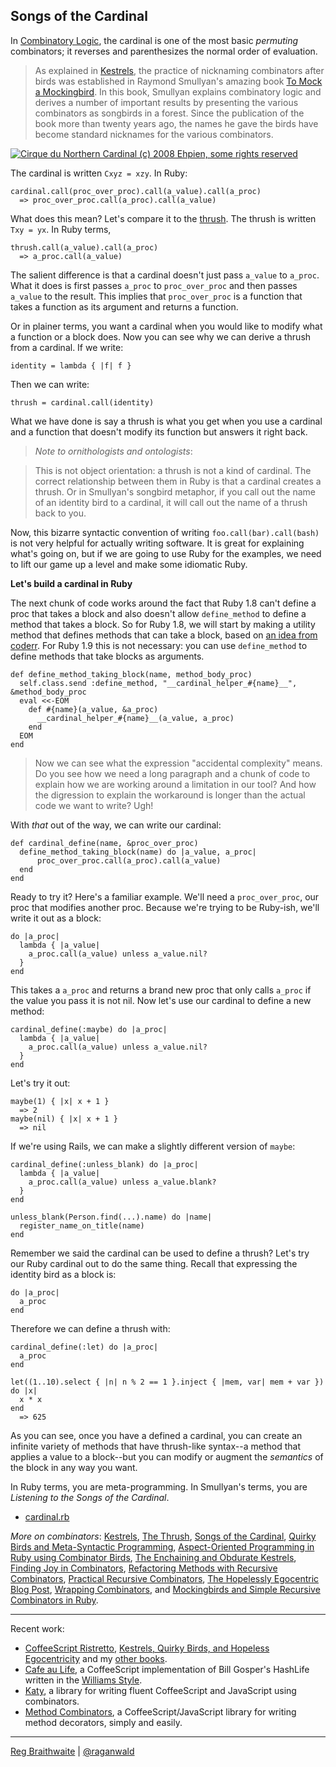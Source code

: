 Songs of the Cardinal
---

In [Combinatory Logic](http://en.wikipedia.org/wiki/Combinatory_logic), the cardinal is one of the most basic _permuting_ combinators; it reverses and parenthesizes the normal order of evaluation.

> As explained in [Kestrels](http://github.com/raganwald/homoiconic/tree/master/2008-10-29/kestrel.markdown#readme), the practice of nicknaming combinators after birds was established in Raymond Smullyan's amazing book [To Mock a Mockingbird](http://www.amazon.com/gp/product/0192801422?ie=UTF8&tag=raganwald001-20&linkCode=as2&camp=1789&creative=9325&creativeASIN=0192801422). In this book, Smullyan explains combinatory logic and derives a number of important results by presenting the various combinators as songbirds in a forest. Since the publication of the book more than twenty years ago, the names he gave the birds have become standard nicknames for the various combinators.


[![Cirque du Northern Cardinal (c) 2008 Ehpien, some rights reserved](http://farm3.static.flickr.com/2118/2306152102_388638b008.jpg)](http://flickr.com/photos/91499534@N00/2306152102/ "Cirque du Northern Cardinal (c) 2008 Ehpien, some rights reserved")  


The cardinal is written `Cxyz = xzy`. In Ruby:

	cardinal.call(proc_over_proc).call(a_value).call(a_proc)
	  => proc_over_proc.call(a_proc).call(a_value)

What does this mean? Let's compare it to the [thrush](http://github.com/raganwald/homoiconic/tree/master/2008-10-30/thrush.markdown#readme). The thrush is written `Txy = yx`. In Ruby terms,

	thrush.call(a_value).call(a_proc)
	  => a_proc.call(a_value)
	
The salient difference is that a cardinal doesn't just pass `a_value` to `a_proc`. What it does is first passes `a_proc` to `proc_over_proc` and then passes `a_value` to the result. This implies that `proc_over_proc` is a function that takes a function as its argument and returns a function.

Or in plainer terms, you want a cardinal when you would like to modify what a function or a block does. Now you can see why we can derive a thrush from a cardinal. If we write:

	identity = lambda { |f| f }

Then we can write:

	thrush = cardinal.call(identity)

What we have done is say a thrush is what you get when you use a cardinal and a function that doesn't modify its function but answers it right back.

> *Note to ornithologists and ontologists*:

> This is not object orientation: a thrush is not a kind of cardinal. The correct relationship between them in Ruby is that a cardinal creates a thrush. Or in Smullyan's songbird metaphor, if you call out the name of an identity bird to a cardinal, it will call out the name of a thrush back to you.

Now, this bizarre syntactic convention of writing `foo.call(bar).call(bash)` is not very helpful for actually writing software. It is great for explaining what's going on, but if we are going to use Ruby for the examples, we need to lift our game up a level and make some idiomatic Ruby.

**Let's build a cardinal in Ruby**

The next chunk of code works around the fact that Ruby 1.8 can't define a proc that takes a block and also doesn't allow `define_method` to define a method that takes a block. So for Ruby 1.8, we will start by making a utility method that defines methods that can take a block, based on [an idea from coderr](http://coderrr.wordpress.com/2008/10/29/using-define_method-with-blocks-in-ruby-18/ "Using define_method with blocks in Ruby 1.8"). For Ruby 1.9 this is not necessary: you can use `define_method` to define methods that take blocks as arguments.

	def define_method_taking_block(name, method_body_proc)
	  self.class.send :define_method, "__cardinal_helper_#{name}__", &method_body_proc
	  eval <<-EOM
	    def #{name}(a_value, &a_proc)
	      __cardinal_helper_#{name}__(a_value, a_proc)
	    end
	  EOM
	end

> Now we can see what the expression "accidental complexity" means. Do you see how we need a long paragraph and a chunk of code to explain how we are working around a limitation in our tool? And how the digression to explain the workaround is longer than the actual code we want to write? Ugh!

With _that_ out of the way, we can write our cardinal:

	def cardinal_define(name, &proc_over_proc)
	  define_method_taking_block(name) do |a_value, a_proc|
	      proc_over_proc.call(a_proc).call(a_value)
	  end
	end

Ready to try it? Here's a familiar example. We'll need a `proc_over_proc`, our proc that modifies another proc. Because we're trying to be Ruby-ish, we'll write it out as a block:

	do |a_proc|
  	  lambda { |a_value|
	    a_proc.call(a_value) unless a_value.nil?
	  }
	end

This takes a `a_proc` and returns a brand new proc that only calls `a_proc` if the value you pass it is not nil. Now let's use our cardinal to define a new method:

	cardinal_define(:maybe) do |a_proc|
	  lambda { |a_value|
	    a_proc.call(a_value) unless a_value.nil?
	  }
	end

Let's try it out:

	maybe(1) { |x| x + 1 }
	  => 2
	maybe(nil) { |x| x + 1 }
	  => nil

If we're using Rails, we can make a slightly different version of `maybe`:

	cardinal_define(:unless_blank) do |a_proc|
  	  lambda { |a_value|
	    a_proc.call(a_value) unless a_value.blank?
	  }
	end

	unless_blank(Person.find(...).name) do |name|
	  register_name_on_title(name)
	end
	
Remember we said the cardinal can be used to define a thrush? Let's try our Ruby cardinal out to do the same thing. Recall that expressing the identity bird as a block is:

	do |a_proc|
	  a_proc
	end

Therefore we can define a thrush with:

	cardinal_define(:let) do |a_proc|
	  a_proc
	end
	
	let((1..10).select { |n| n % 2 == 1 }.inject { |mem, var| mem + var }) do |x| 
	  x * x
	end
	  => 625

As you can see, once you have a defined a cardinal, you can create an infinite variety of methods that have thrush-like syntax--a method that applies a value to a block--but you can modify or augment the _semantics_ of the block in any way you want.

In Ruby terms, you are meta-programming. In Smullyan's terms, you are *Listening to the Songs of the Cardinal*.

* [cardinal.rb](http://github.com/raganwald/homoiconic/tree/master/2008-10-31/cardinal.rb)

_More on combinators_: [Kestrels](http://github.com/raganwald/homoiconic/tree/master/2008-10-29/kestrel.markdown#readme), [The Thrush](http://github.com/raganwald/homoiconic/tree/master/2008-10-30/thrush.markdown#readme), [Songs of the Cardinal](http://github.com/raganwald/homoiconic/tree/master/2008-10-31/songs_of_the_cardinal.markdown#readme), [Quirky Birds and Meta-Syntactic Programming](http://github.com/raganwald/homoiconic/tree/master/2008-11-04/quirky_birds_and_meta_syntactic_programming.markdown#readme), [Aspect-Oriented Programming in Ruby using Combinator Birds](http://github.com/raganwald/homoiconic/tree/master/2008-11-07/from_birds_that_compose_to_method_advice.markdown#readme), [The Enchaining and Obdurate Kestrels](http://github.com/raganwald/homoiconic/tree/master/2008-11-12/the_obdurate_kestrel.md#readme), [Finding Joy in Combinators](http://github.com/raganwald/homoiconic/tree/master/2008-11-16/joy.md#readme), [Refactoring Methods with Recursive Combinators](http://github.com/raganwald/homoiconic/tree/master/2008-11-23/recursive_combinators.md#readme), [Practical Recursive Combinators](http://github.com/raganwald/homoiconic/tree/master/2008-11-26/practical_recursive_combinators.md#readme), [The Hopelessly Egocentric Blog Post](http://github.com/raganwald/homoiconic/tree/master/2009-02-02/hopeless_egocentricity.md#readme), [Wrapping Combinators](http://github.com/raganwald/homoiconic/tree/master/2009-06-29/wrapping_combinators.md#readme), and [Mockingbirds and Simple Recursive Combinators in Ruby](https://github.com/raganwald/homoiconic/blob/master/2011/11/mockingbirds.md#readme).

---

Recent work:

* [CoffeeScript Ristretto](http://leanpub.com/coffeescript-ristretto), [Kestrels, Quirky Birds, and Hopeless Egocentricity](http://leanpub.com/combinators) and my [other books](http://leanpub.com/u/raganwald).
* [Cafe au Life](http://recursiveuniver.se), a CoffeeScript implementation of Bill Gosper's HashLife written in the [Williams Style](https://github.com/raganwald/homoiconic/blob/master/2011/11/COMEFROM.md).
* [Katy](http://github.com/raganwald/Katy), a library for writing fluent CoffeeScript and JavaScript using combinators.
* [Method Combinators](https://github.com/raganwald/method-combinators), a CoffeeScript/JavaScript library for writing method decorators, simply and easily. 

---

[Reg Braithwaite](http://braythwayt.com) | [@raganwald](http://twitter.com/raganwald)